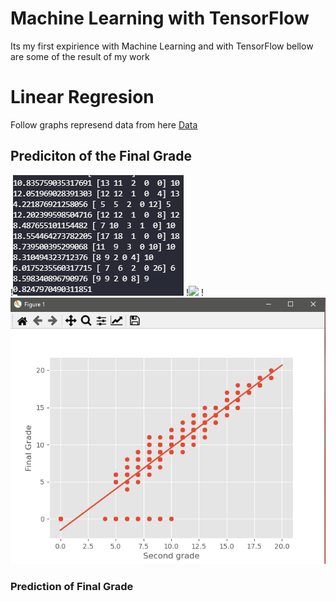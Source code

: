 # Machine Learning with TensorFlow
Its my first expirience with Machine Learning and with TensorFlow bellow are some of the result of my work

<h1>Linear Regresion</h1>
Follow graphs represend data from here <a href="https://techwithtim.net/wp-content/uploads/2019/01/student-mat.csv">Data</a>

<h2>Prediciton of the Final Grade</h2>
!<img src="/Assets/Dane.png"></img>
!<img src="/Assets/First Grade.png"></img>
!<img src="/Assets/Second Grade.png"></img>



<h3>Prediction of Final Grade </h3>